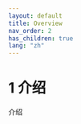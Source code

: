 ```yaml
---
layout: default
title: Overview
nav_order: 2          
has_children: true  
lang: "zh"   
---
```

# 1 介绍

介绍